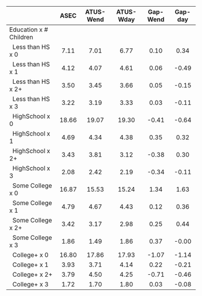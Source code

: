 
|                      |         ASEC |    ATUS-Wend |    ATUS-Wday |     Gap-Wend |      Gap-day |
| -------------------- | :----------: | :----------: | :----------: | :----------: | :----------: |
| Education x # Children |              |              |              |              |              |
| &nbsp;&nbsp;Less than HS x 0 |         7.11 |         7.01 |         6.77 |         0.10 |         0.34 |
| &nbsp;&nbsp;Less than HS x 1 |         4.12 |         4.07 |         4.61 |         0.06 |        -0.49 |
| &nbsp;&nbsp;Less than HS x 2+ |         3.50 |         3.45 |         3.66 |         0.05 |        -0.15 |
| &nbsp;&nbsp;Less than HS x 3 |         3.22 |         3.19 |         3.33 |         0.03 |        -0.11 |
| &nbsp;&nbsp;HighSchool x 0 |        18.66 |        19.07 |        19.30 |        -0.41 |        -0.64 |
| &nbsp;&nbsp;HighSchool x 1 |         4.69 |         4.34 |         4.38 |         0.35 |         0.32 |
| &nbsp;&nbsp;HighSchool x 2+ |         3.43 |         3.81 |         3.12 |        -0.38 |         0.30 |
| &nbsp;&nbsp;HighSchool x 3 |         2.08 |         2.42 |         2.19 |        -0.34 |        -0.11 |
| &nbsp;&nbsp;Some College x 0 |        16.87 |        15.53 |        15.24 |         1.34 |         1.63 |
| &nbsp;&nbsp;Some College x 1 |         4.79 |         4.67 |         4.43 |         0.12 |         0.36 |
| &nbsp;&nbsp;Some College x 2+ |         3.42 |         3.17 |         2.98 |         0.25 |         0.44 |
| &nbsp;&nbsp;Some College x 3 |         1.86 |         1.49 |         1.86 |         0.37 |        -0.00 |
| &nbsp;&nbsp;College+ x 0 |        16.80 |        17.86 |        17.93 |        -1.07 |        -1.14 |
| &nbsp;&nbsp;College+ x 1 |         3.93 |         3.71 |         4.14 |         0.22 |        -0.21 |
| &nbsp;&nbsp;College+ x 2+ |         3.79 |         4.50 |         4.25 |        -0.71 |        -0.46 |
| &nbsp;&nbsp;College+ x 3 |         1.72 |         1.70 |         1.80 |         0.03 |        -0.08 |

